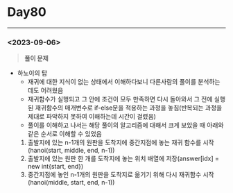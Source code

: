 # Day80

---

### <2023-09-06>

> ************************풀이 문제************************
>
- 하노이의 탑
    - 재귀에 대한 지식이 없는 상태에서 이해하다보니 다른사람의 풀이를 분석하는데도 어려웠음
    - 재귀함수가 실행되고 그 안에 조건이 모두 만족하면 다시 돌아와서 그 전에 실행된 재귀함수의 매개변수로 if-else문을 적용하는 과정을 놓침(반복되는 과정을 제대로 파악하지 못하여 이해하는데 시간이 걸렸음)
    - 풀이를 이해하고 나서는 해당 풀이의 알고리즘에 대해서 크게 보았을 때 아래와 같은 순서로 이해할 수 있었음
    1. 출발지에 있는 n-1개의 원판을 도착지에 중간지점에 놓는 재귀 함수를 시작(hanoi(start, middle, end, n-1))
    2. 출발지에 있는 원판 한 개를 도착지에 놓는 위치 배열에 저장(answer[idx] = new int{start, end})
    3. 중간지점에 놓인 n-1개의 원판을 도착지로 옮기기 위해 다시 재귀함수 시작(hanoi(middle, start, end, n-1))